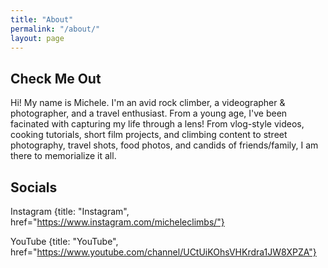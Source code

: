 ```yaml
---
title: "About"
permalink: "/about/"
layout: page
---
```


## Check Me Out

Hi! My name is Michele. I'm an avid rock climber, a videographer & photographer, and a travel enthusiast. From a young age, I've been facinated with capturing my life through a lens! From vlog-style videos, cooking tutorials, short film projects, and climbing content to street photography, travel shots, food photos, and candids of friends/family, I am there to memorialize it all. 

## Socials

Instagram
 {title: "Instagram", href="https://www.instagram.com/micheleclimbs/"}

YouTube
 {title: "YouTube", href="https://www.youtube.com/channel/UCtUiKOhsVHKrdra1JW8XPZA"} 
